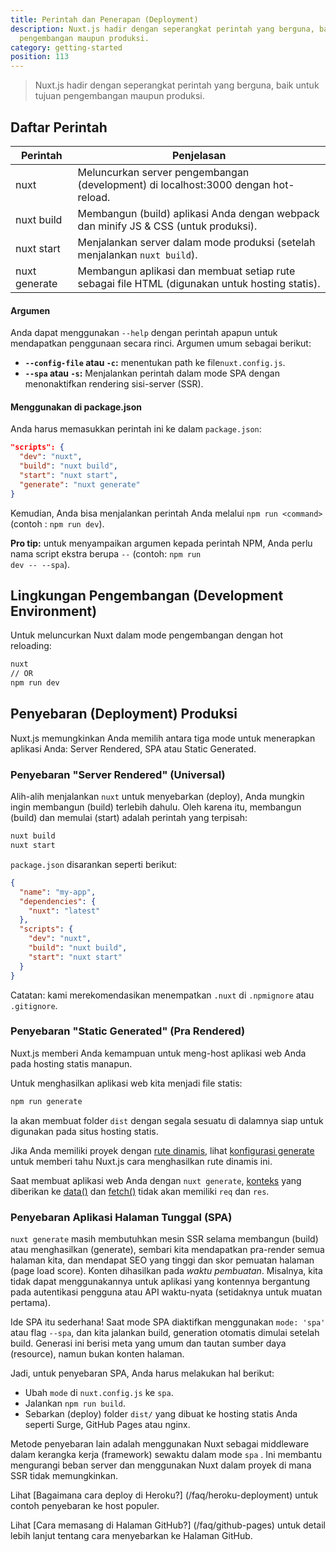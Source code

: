 ```yaml
---
title: Perintah dan Penerapan (Deployment)
description: Nuxt.js hadir dengan seperangkat perintah yang berguna, baik untuk tujuan
  pengembangan maupun produksi.
category: getting-started
position: 113
---
```


> Nuxt.js hadir dengan seperangkat perintah yang berguna, baik untuk tujuan pengembangan maupun produksi.

## Daftar Perintah

Perintah | Penjelasan
--- | ---
nuxt | Meluncurkan server pengembangan (development) di localhost:3000 dengan hot-reload.
nuxt build | Membangun (build) aplikasi Anda dengan webpack dan minify JS & CSS (untuk produksi).
nuxt start | Menjalankan server dalam mode produksi (setelah menjalankan `nuxt build`).
nuxt generate | Membangun aplikasi dan membuat setiap rute sebagai file HTML (digunakan untuk hosting statis).

#### Argumen

Anda dapat menggunakan `--help` dengan perintah apapun untuk mendapatkan penggunaan secara rinci. Argumen umum sebagai berikut:

- **`--config-file` atau `-c`:** menentukan path ke file`nuxt.config.js`.
- **`--spa` atau `-s`:** Menjalankan perintah dalam mode SPA dengan menonaktifkan rendering sisi-server (SSR).

#### Menggunakan di package.json

Anda harus memasukkan perintah ini ke dalam `package.json`:

```json
"scripts": {
  "dev": "nuxt",
  "build": "nuxt build",
  "start": "nuxt start",
  "generate": "nuxt generate"
}
```

Kemudian, Anda bisa menjalankan perintah Anda melalui `npm run <command>` (contoh : `npm run dev`).

<div class="Alert Alert--nuxt-green">

<b>Pro tip:</b> untuk menyampaikan argumen kepada perintah NPM, Anda perlu nama script ekstra berupa <code>--</code> (contoh: <code>npm run dev -- --spa</code>).

</div>

## Lingkungan Pengembangan (Development Environment)

Untuk meluncurkan Nuxt dalam mode pengembangan dengan hot reloading:

```bash
nuxt
// OR
npm run dev
```

## Penyebaran (Deployment) Produksi

Nuxt.js memungkinkan Anda memilih antara tiga mode untuk menerapkan aplikasi Anda: Server Rendered, SPA atau Static Generated.

### Penyebaran "Server Rendered" (Universal)

Alih-alih menjalankan `nuxt` untuk menyebarkan (deploy), Anda mungkin ingin membangun (build) terlebih dahulu. Oleh karena itu, membangun (build) dan memulai (start) adalah perintah yang terpisah:


```bash
nuxt build
nuxt start
```

`package.json` disarankan seperti berikut:

```json
{
  "name": "my-app",
  "dependencies": {
    "nuxt": "latest"
  },
  "scripts": {
    "dev": "nuxt",
    "build": "nuxt build",
    "start": "nuxt start"
  }
}
```

Catatan: kami merekomendasikan menempatkan `.nuxt` di `.npmignore` atau `.gitignore`.

### Penyebaran "Static Generated" (Pra Rendered)

Nuxt.js memberi Anda kemampuan untuk meng-host aplikasi web Anda pada hosting statis manapun.

Untuk menghasilkan aplikasi web kita menjadi file statis:

```bash
npm run generate
```

Ia akan membuat folder `dist` dengan segala sesuatu di dalamnya siap untuk digunakan pada situs hosting statis.

Jika Anda memiliki proyek dengan [rute dinamis](/guide/routing#dynamic-routes), lihat [konfigurasi generate](/api/configuration-generate) untuk memberi tahu Nuxt.js cara menghasilkan rute dinamis ini.

<div class="Alert">

Saat membuat aplikasi web Anda dengan `nuxt generate`, [konteks](/api/context) yang diberikan ke [data()](/guide/async-data#the-data-method) dan [fetch()](/guide/vuex-store#the-fetch-method) tidak akan memiliki `req` dan `res`.

</div>

### Penyebaran Aplikasi Halaman Tunggal (SPA)

`nuxt generate` masih membutuhkan mesin SSR selama membangun (build) atau menghasilkan (generate), sembari kita mendapatkan pra-render semua halaman kita, dan mendapat SEO yang tinggi dan skor pemuatan halaman (page load score). Konten dihasilkan pada *waktu pembuatan*. Misalnya, kita tidak dapat menggunakannya untuk aplikasi yang kontennya bergantung pada autentikasi pengguna atau API waktu-nyata (setidaknya untuk muatan pertama).

Ide SPA itu sederhana! Saat mode SPA diaktifkan menggunakan `mode: 'spa'` atau  flag `--spa`, dan kita jalankan build, generation otomatis dimulai setelah build. Generasi ini berisi meta yang umum dan tautan sumber daya (resource), namun bukan konten halaman.

Jadi, untuk penyebaran SPA, Anda harus melakukan hal berikut:

- Ubah `mode` di `nuxt.config.js` ke `spa`.
- Jalankan `npm run build`.
- Sebarkan (deploy) folder `dist/` yang dibuat ke hosting statis Anda seperti Surge, GitHub Pages atau nginx.

Metode penyebaran lain adalah menggunakan Nuxt sebagai middleware dalam kerangka kerja (framework) sewaktu dalam mode `spa` . Ini membantu mengurangi beban server dan menggunakan Nuxt dalam proyek di mana SSR tidak memungkinkan.

<div class="Alert">

Lihat [Bagaimana cara deploy di Heroku?] (/faq/heroku-deployment) untuk contoh penyebaran ke host populer.

</div>

<div class="Alert">

Lihat [Cara memasang di Halaman GitHub?] (/faq/github-pages) untuk detail lebih lanjut tentang cara menyebarkan ke Halaman GitHub.

</div>
